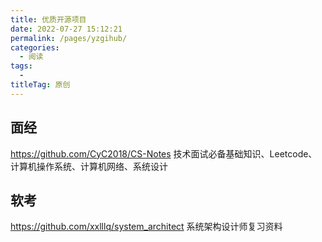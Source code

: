 ```yaml
---
title: 优质开源项目
date: 2022-07-27 15:12:21
permalink: /pages/yzgihub/
categories:
  - 阅读
tags:
  - 
titleTag: 原创
---
```



## 面经
https://github.com/CyC2018/CS-Notes  技术面试必备基础知识、Leetcode、计算机操作系统、计算机网络、系统设计


## 软考
https://github.com/xxlllq/system_architect 系统架构设计师复习资料

